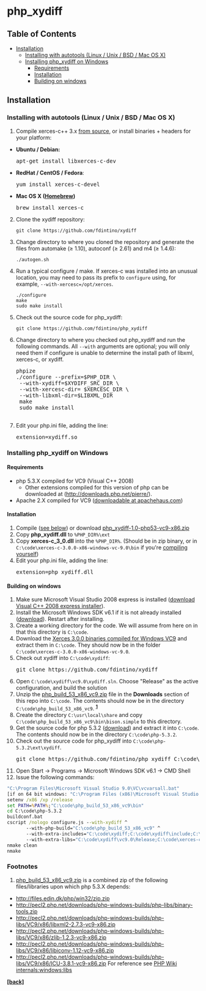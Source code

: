 php_xydiff
==========

## Table of Contents

* [Installation](#installation)
  * [Installing with autotools (Linux / Unix / BSD / Mac OS X)](#unix-installation)
  * [Installing php_xydiff on Windows](#win-installation-top)
      * [Requirements](#win-requirements)
      * [Installation](#win-installation)
      * [Building on windows](#win-build)

Installation
-------------

<a name="unix-installation"></a>
### Installing with autotools (Linux / Unix / BSD / Mac OS X)

 1. Compile xerces-c++ 3.x [from source](http://xerces.apache.org/xerces-c/download.cgi),
    or install binaries + headers for your platform:
  * **Ubuntu / Debian:**
    <pre>apt-get install libxerces-c-dev</pre>
  * **RedHat / CentOS / Fedora**:
    <pre>yum install xerces-c-devel</pre>
  * **Mac OS X ([Homebrew](http://mxcl.github.com/homebrew/))**
    <pre>brew install xerces-c</pre>

 2. Clone the xydiff repository:

        git clone https://github.com/fdintino/xydiff

 3. Change directory to where you cloned the repository and generate the
    files from automake (≥ 1.10), autoconf (≥ 2.61) and m4 (≥ 1.4.6):

        ./autogen.sh

 4. Run a typical configure / make. If xerces-c was installed into an unusual
    location, you may need to pass its prefix to `configure` using, for
    example, `--with-xercesc=/opt/xerces`.

        ./configure
        make
        sudo make install

 4. Check out the source code for php_xydiff:

        git clone https://github.com/fdintino/php_xydiff

 5. Change directory to where you checked out php_xydiff and run the following
    commands. All `--with` arguments are optional; you will only need them if
    configure is unable to determine the install path of libxml, xerces-c, or
    xydiff.
    <pre lang="bash">
	phpize
    ./configure --prefix=$PHP_DIR \
     --with-xydiff=$XYDIFF_SRC_DIR \
     --with-xercesc-dir= $XERCESC_DIR \
     --with-libxml-dir=$LIBXML_DIR
     make
     sudo make install
     </pre>
 6. Edit your php.ini file, adding the line:
     <pre lang="ini">extension=xydiff.so</pre>

<a name="win-installation-top"></a>
### Installing php_xydiff on Windows

<a name="win-requirements"></a>
#### Requirements

- php 5.3.X compiled for VC9 (Visual C++ 2008)
    * Other extensions compiled for this version of php can be downloaded at (http://downloads.php.net/pierre/).
- Apache 2.X compiled for VC9 ([downloadable at apachehaus.com](http://www.apachehaus.com/cgi-bin/download.plx))

<a name="win-installation"></a>
#### Installation

 1. Compile ([see below](#building-on-windows)) or download [php_xydiff-1.0-php53-vc9-x86.zip](https://github.com/downloads/fdintino/php_xydiff/php_xydiff-1.0-php53-vc9-x86.zip)
 2. Copy **php_xydiff.dll** to `%PHP_DIR%\ext`
 3. Copy **xerces-c_3_0.dll** into the `%PHP_DIR%`. (Should be in zip binary, or in `C:\code\xerces-c-3.0.0-x86-windows-vc-9.0\bin` if you're [compiling yourself](#building-on-windows))
 4. Edit your php.ini file, adding the line:
    <pre lang="ini">extension=php_xydiff.dll</pre>

<a name="win-build"></a>
#### Building on windows

 1. Make sure Microsoft Visual Studio 2008 express is installed
    ([download Visual C++ 2008 express installer](http://download.microsoft.com/download/A/5/4/A54BADB6-9C3F-478D-8657-93B3FC9FE62D/vcsetup.exe)).
 2. Install the Microsoft Windows SDK v6.1 if it is not already installed
    ([download](http://www.microsoft.com/downloads/details.aspx?FamilyID=e6e1c3df-a74f-4207-8586-711ebe331cdc&DisplayLang=en)).
    Restart after installing.
 3. Create a working directory for the code. We will assume from here on in
    that this directory is `C:\code`.
 4. Download the [Xerces 3.0.0 binaries compiled for Windows VC9](http://archive.apache.org/dist/xerces/c/3/binaries/xerces-c-3.0.0-x86-windows-vc-9.0.zip)
    and extract them in `C:\code`. They should now be in the folder
    `C:\code\xerces-c-3.0.0-x86-windows-vc-9.0`.
 5. Check out xydiff into `C:\code\xydiff`:
    <pre lang="bash">git clone https://github.com/fdintino/xydiff</pre>
 6. Open `C:\code\xydiff\vc9.0\xydiff.sln`. Choose "Release" as the active
    configuration, and build the solution
 7. <a name="footnote-back-1"></a>Unzip the
    [php_build_53_x86_vc9.zip](https://github.com/downloads/fdintino/php_xydiff/php_build_53_x86_vc9.zip)
    file in the **Downloads** section of this repo into `C:\code`. The
    contents should now be in the directory `C:\code\php_build_53_x86_vc9`.
    <sup>**[1](#footnote-1)**</sup>
 8. Create the directory `C:\usr\local\share` and copy
    `C:\code\php_build_53_x86_vc9\bin\bison.simple` to this directory.
 8. Get the source code for php 5.3.2
    ([download](http://us.php.net/get/php-5.3.2.tar.gz/from/this/mirror))
    and extract it into `C:\code`. The contents should now be in the directory
    `C:\code\php-5.3.2`.
 9. Check out the source code for php_xydiff into `C:\code\php-5.3.2\ext\xydiff`.
    <pre lang="bash">git clone https://github.com/fdintino/php_xydiff C:\code\php-5.3.2\ext\xydiff</pre>
 10. Open Start → Programs → Microsoft Windows SDK v6.1 → CMD Shell
 11. Issue the following commands:

```bat
"C:\Program Files\Microsoft Visual Studio 9.0\VC\vcvarsall.bat"
[if on 64 bit windows: "C:\Program Files (x86)\Microsoft Visual Studio 9.0\VC\vcvarsall.bat"]
setenv /x86 /xp /release
set PATH=%PATH%;"C:\code\php_build_53_x86_vc9\bin"
cd C:\code\php-5.3.2
buildconf.bat
cscript /nologo configure.js --with-xydiff ^
       --with-php-build="C:\code\php_build_53_x86_vc9" ^
       --with-extra-includes="C:\code\xydiff;C:\code\xydiff\include;C:\code\xerces-c-3.0.0-x86-windows-vc-9.0\include" ^
       --with-extra-libs="C:\code\xydiff\vc9.0\Release;C:\code\xerces-c-3.0.0-x86-windows-vc-9.0\lib"
nmake clean
nmake
```

### Footnotes

1. <a name="footnote-1"></a>[php_build_53_x86_vc9.zip](https://github.com/downloads/fdintino/php_xydiff/php_build_53_x86_vc9.zip)
is a combined zip of the following files/libraries upon which php 5.3.X depends:
  *  http://files.edin.dk/php/win32/zip.zip
  *  http://pecl2.php.net/downloads/php-windows-builds/php-libs/binary-tools.zip
  *  http://pecl2.php.net/downloads/php-windows-builds/php-libs/VC9/x86/libxml2-2.7.3-vc9-x86.zip
  *  http://pecl2.php.net/downloads/php-windows-builds/php-libs/VC9/x86/zlib-1.2.3-vc9-x86.zip
  *  http://pecl2.php.net/downloads/php-windows-builds/php-libs/VC9/x86/libiconv-1.12-vc9-x86.zip
  *  http://pecl2.php.net/downloads/php-windows-builds/php-libs/VC9/x86/ICU-3.8.1-vc9-x86.zip
For reference see [PHP Wiki internals:windows:libs](http://wiki.php.net/internals/windows/libs)

  **[[back]](#footnote-back-1)**